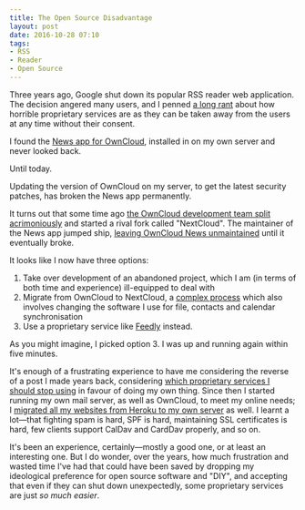 ```yaml
---
title: The Open Source Disadvantage
layout: post
date: 2016-10-28 07:10
tags:
- RSS
- Reader
- Open Source
---
```


Three years ago, Google shut down its popular RSS reader web application. The decision angered many users, and I penned [a long rant](/blog/google-reader-vs-do-no-evil/) about how horrible proprietary services are as they can be taken away from the users at any time without their consent.

I found the [News app for OwnCloud](https://github.com/owncloud/news), installed in on my own server and never looked back.

Until today.

Updating the version of OwnCloud on my server, to get the latest security patches, has broken the News app permanently.

It turns out that some time ago [the OwnCloud development team split acrimoniously](https://owncloud.org/blog/owncloud-statement-concerning-the-formation-of-nextcloud-by-frank-karlitschek/) and started a rival fork called "NextCloud". The maintainer of the News app jumped ship, [leaving OwnCloud News unmaintained](https://github.com/owncloud/news/issues/1011#issuecomment-239491614) until it eventually broke.

It looks like I now have three options:

1. Take over development of an abandoned project, which I am (in terms of both time and experience) ill-equipped to deal with
2. Migrate from OwnCloud to NextCloud, a [complex process](https://help.nextcloud.com/t/migrating-from-owncloud-to-nextcloud/551/67) which also involves changing the software I use for file, contacts and calendar synchronisation
3. Use a proprietary service like [Feedly](https://feedly.com/) instead.

As you might imagine, I picked option 3. I was up and running again within five minutes.

It's enough of a frustrating experience to have me considering the reverse of a post I made years back, considering [which proprietary services I should stop using](/blog/could-i-live-without/) in favour of doing my own thing. Since then I started running my own mail server, as well as OwnCloud, to meet my online needs; I [migrated all my websites from Heroku to my own server](/blog/preparing-to-leave-heroku/) as well. I learnt a lot&mdash;that fighting spam is hard, SPF is hard, maintaining SSL certificates is hard, few clients support CalDav and CardDav properly, and so on.

It's been an experience, certainly&mdash;mostly a good one, or at least an interesting one. But I do wonder, over the years, how much frustration and wasted time I've had that could have been saved by dropping my ideological preference for open source software and "DIY", and accepting that even if they can shut down unexpectedly, some proprietary services are just *so much easier*.
